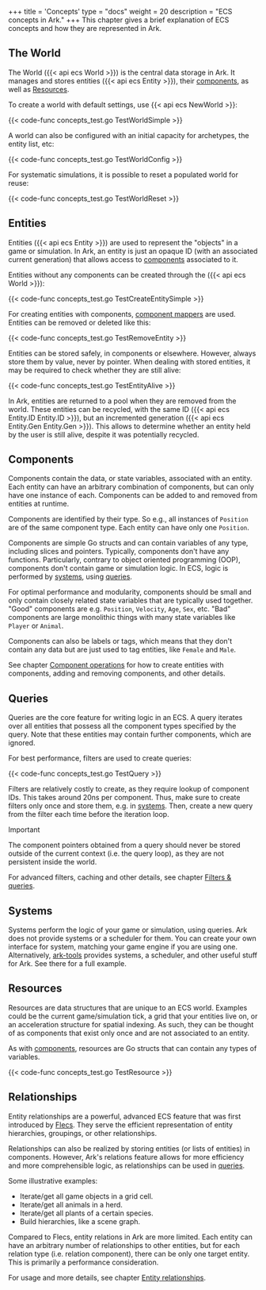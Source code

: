 +++
title = 'Concepts'
type = "docs"
weight = 20
description = "ECS concepts in Ark."
+++
This chapter gives a brief explanation of ECS concepts and how they are represented in Ark.

## The World

The World ({{< api ecs World >}}) is the central data storage in Ark.
It manages and stores entities ({{< api ecs Entity >}}), their [components](#components), as well as [Resources](../resources).

To create a world with default settings, use {{< api ecs NewWorld >}}:

{{< code-func concepts_test.go TestWorldSimple >}}

A world can also be configured with an initial capacity for archetypes, the entity list, etc:

{{< code-func concepts_test.go TestWorldConfig >}}

For systematic simulations, it is possible to reset a populated world for reuse:

{{< code-func concepts_test.go TestWorldReset >}}

## Entities

Entities ({{< api ecs Entity >}}) are used to represent the "objects" in a game or simulation.
In Ark, an entity is just an opaque ID (with an associated current generation) that allows access
to [components](#components) associated to it.

Entities without any components can be created through the ({{< api ecs World >}}):

{{< code-func concepts_test.go TestCreateEntitySimple >}}

For creating entities with components, [component mappers](../components#component-mappers) are used.
Entities can be removed or deleted like this:

{{< code-func concepts_test.go TestRemoveEntity >}}

Entities can be stored safely, in components or elsewhere.
However, always store them by value, never by pointer.
When dealing with stored entities, it may be required to check whether they are still alive:

{{< code-func concepts_test.go TestEntityAlive >}}

In Ark, entities are returned to a pool when they are removed from the world.
These entities can be recycled, with the same ID ({{< api ecs Entity.ID Entity.ID >}}), but an incremented generation ({{< api ecs Entity.Gen Entity.Gen >}}).
This allows to determine whether an entity held by the user is still alive, despite it was potentially recycled.

## Components

Components contain the data, or state variables, associated with an entity.
Each entity can have an arbitrary combination of components,
but can only have one instance of each.
Components can be added to and removed from entities at runtime.

Components are identified by their type. So e.g., all instances of `Position`
are of the same component type. Each entity can have only one `Position`.

Components are simple Go structs and can contain variables of any type,
including slices and pointers.
Typically, components don't have any functions.
Particularly, contrary to object oriented programming (OOP),
components don't contain game or simulation logic.
In ECS, logic is performed by [systems](#systems), using [queries](#queries).

For optimal performance and modularity, components should be small
and only contain closely related state variables that are typically used together.
"Good" components are e.g. `Position`, `Velocity`, `Age`, `Sex`, etc.
"Bad" components are large monolithic things with many state variables like `Player` or `Animal`.

Components can also be labels or tags, which means that they don't contain any data
but are just used to tag entities, like `Female` and `Male`.

See chapter [Component operations](../operations) for how to create entities with components,
adding and removing components, and other details.

## Queries

Queries are the core feature for writing logic in an ECS.
A query iterates over all entities that possess all the component types specified by the query.
Note that these entities may contain further components, which are ignored.

For best performance, filters are used to create queries:

{{< code-func concepts_test.go TestQuery >}}

Filters are relatively costly to create, as they require lookup of component IDs.
This takes around 20ns per component.
Thus, make sure to create filters only once and store them, e.g. in [systems](#systems).
Then, create a new query from the filter each time before the iteration loop.

> [!IMPORTANT]
> The component pointers obtained from a query should never be stored
> outside of the current context (i.e. the query loop), as they are not persistent inside the world.

For advanced filters, caching and other details, see chapter [Filters & queries](../queries).

## Systems

Systems perform the logic of your game or simulation, using queries.
Ark does not provide systems or a scheduler for them.
You can create your own interface for system, matching your game engine if you are using one.
Alternatively, [ark-tools](https://github.com/mlange-42/ark-tools) provides systems,
a scheduler, and other useful stuff for Ark. See there for a full example.

## Resources

Resources are data structures that are unique to an ECS world.
Examples could be the current game/simulation tick, a grid that your entities live on,
or an acceleration structure for spatial indexing.
As such, they can be thought of as components that exist only once and are not associated to an entity.

As with [components](#components), resources are Go structs that can contain any types of variables.

{{< code-func concepts_test.go TestResource >}}

## Relationships

Entity relationships are a powerful, advanced ECS feature that was first introduced by [Flecs](https://www.flecs.dev/flecs/).
They serve the efficient representation of entity hierarchies, groupings, or other relationships.

Relationships can also be realized by storing entities (or lists of entities) in components.
However, Ark's relations feature allows for more efficiency and more comprehensible logic, as relationships can be used in [queries](#queries).

Some illustrative examples:

- Iterate/get all game objects in a grid cell.
- Iterate/get all animals in a herd.
- Iterate/get all plants of a certain species.
- Build hierarchies, like a scene graph.

Compared to Flecs, entity relations in Ark are more limited.
Each entity can have an arbitrary number of relationships to other entities,
but for each relation type (i.e. relation component), there can be only one target entity.
This is primarily a performance consideration.

For usage and more details, see chapter [Entity relationships](../relations).
